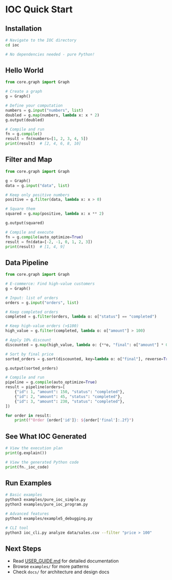 # IOC Quick Start

## Installation

```bash
# Navigate to the IOC directory
cd ioc

# No dependencies needed - pure Python!
```

## Hello World

```python
from core.graph import Graph

# Create a graph
g = Graph()

# Define your computation
numbers = g.input("numbers", list)
doubled = g.map(numbers, lambda x: x * 2)
g.output(doubled)

# Compile and run
fn = g.compile()
result = fn(numbers=[1, 2, 3, 4, 5])
print(result)  # [2, 4, 6, 8, 10]
```

## Filter and Map

```python
from core.graph import Graph

g = Graph()
data = g.input("data", list)

# Keep only positive numbers
positive = g.filter(data, lambda x: x > 0)

# Square them
squared = g.map(positive, lambda x: x ** 2)

g.output(squared)

# Compile and execute
fn = g.compile(auto_optimize=True)
result = fn(data=[-2, -1, 0, 1, 2, 3])
print(result)  # [1, 4, 9]
```

## Data Pipeline

```python
from core.graph import Graph

# E-commerce: Find high-value customers
g = Graph()

# Input: list of orders
orders = g.input("orders", list)

# Keep completed orders
completed = g.filter(orders, lambda o: o["status"] == "completed")

# Keep high-value orders (>$100)
high_value = g.filter(completed, lambda o: o["amount"] > 100)

# Apply 10% discount
discounted = g.map(high_value, lambda o: {**o, "final": o["amount"] * 0.9})

# Sort by final price
sorted_orders = g.sort(discounted, key=lambda o: o["final"], reverse=True)

g.output(sorted_orders)

# Compile and run
pipeline = g.compile(auto_optimize=True)
result = pipeline(orders=[
    {"id": 1, "amount": 150, "status": "completed"},
    {"id": 2, "amount": 45, "status": "completed"},
    {"id": 3, "amount": 230, "status": "completed"},
])

for order in result:
    print(f"Order {order['id']}: ${order['final']:.2f}")
```

## See What IOC Generated

```python
# View the execution plan
print(g.explain())

# View the generated Python code
print(fn._ioc_code)
```

## Run Examples

```bash
# Basic examples
python3 examples/pure_ioc_simple.py
python3 examples/pure_ioc_program.py

# Advanced features
python3 examples/example5_debugging.py

# CLI tool
python3 ioc_cli.py analyze data/sales.csv --filter "price > 100"
```

## Next Steps

- Read [USER_GUIDE.md](USER_GUIDE.md) for detailed documentation
- Browse `examples/` for more patterns
- Check `docs/` for architecture and design docs
